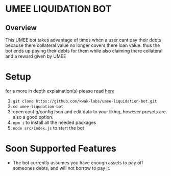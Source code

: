 # UMEE LIQUIDATION BOT

## Overview

This UMEE bot takes advantage of times when a user cant pay their debts because there collateral value no longer covers there loan
value.
thus the bot ends up paying their debts for them while also claiming there collateral and a reward given by UMEE

# Setup

for a more in depth explaination(s) please read [here](https://github.com/kwak-labs/umee-liquidation-bot/tree/master/docs)

1. `git clone https://github.com/kwak-labs/umee-liquidation-bot.git`
2. `cd umee-liqudation-bot`
3. open config/config.json and edit data to your liking, however presets are also a good option.
4. `npm i` to install all the needed packages
5. `node src/index.js` to start the bot

# Soon Supported Features

- The bot currently assumes you have enough assets to pay off someones debts, and will not borrow to pay it.
